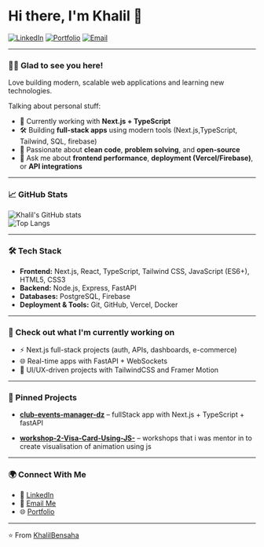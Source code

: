 
# Hi there, I'm Khalil 👋

[![LinkedIn](https://img.shields.io/badge/LinkedIn-0A66C2?style=for-the-badge&logo=linkedin&logoColor=white)](https://www.linkedin.com/in/bensaha-khalil-a463412a4/)
[![Portfolio](https://img.shields.io/badge/Portfolio-000?style=for-the-badge&logo=vercel&logoColor=white)](https://yourwebsite.com)
[![Email](https://img.shields.io/badge/Email-D14836?style=for-the-badge&logo=gmail&logoColor=white)](mailto:khalilwadjih1@gmail.com)

---

### 👨‍💻 Glad to see you here!
Love building modern, scalable web applications and learning new technologies.  

Talking about personal stuff:
- 🌱 Currently working with **Next.js + TypeScript**  
- 🛠 Building **full-stack apps** using modern tools (Next.js,TypeScript, Tailwind, SQL, firebase)  
- 🚀 Passionate about **clean code**, **problem solving**, and **open-source**  
- 💬 Ask me about **frontend performance**, **deployment (Vercel/Firebase)**, or **API integrations**  

---

### 📈 GitHub Stats
![Khalil's GitHub stats](https://github-readme-stats.vercel.app/api?username=YOUR_USERNAME&show_icons=true&theme=radical)  
![Top Langs](https://github-readme-stats.vercel.app/api/top-langs/?username=YOUR_USERNAME&layout=compact&theme=radical)  

---

### 🛠️ Tech Stack
- **Frontend:** Next.js, React, TypeScript, Tailwind CSS, JavaScript (ES6+), HTML5, CSS3  
- **Backend:** Node.js, Express, FastAPI  
- **Databases:** PostgreSQL, Firebase  
- **Deployment & Tools:** Git, GitHub, Vercel, Docker 

---

### 📌 Check out what I'm currently working on
- ⚡ Next.js full-stack projects (auth, APIs, dashboards, e-commerce)  
- 🌐 Real-time apps with FastAPI + WebSockets  
- 🎨 UI/UX-driven projects with TailwindCSS and Framer Motion 

---

### 📂 Pinned Projects
- [**club-events-manager-dz**](https://github.com/KhalilBensaha/club-events-manager-dz) – fullStack app with Next.js + TypeScript + fastAPI

- [**workshop-2-Visa-Card-Using-JS-**](https://github.com/KhalilBensaha/workshop-2-Visa-Card-Using-JS-) – workshops that i was mentor in to create visualisation of animation using js

---

### 🌍 Connect With Me
- 💼 [LinkedIn](https://www.linkedin.com/in/bensaha-khalil-a463412a4/)  
- 📧 [Email Me](mailto:khalilwadjih1@gmail.com)  
- 🌐 [Portfolio](https://yourwebsite.co)  

---

⭐️ From [KhalilBensaha](https://github.com/KhalilBensaha)
